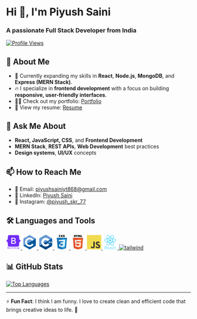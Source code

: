 
# Hi 👋, I'm Piyush Saini
### A passionate Full Stack Developer from India

[![Profile Views](https://komarev.com/ghpvc/?username=piyushsaini7742&label=Profile%20views&color=0e75b6&style=flat)](https://github.com/Piyushsaini7742)

## 🚀 About Me
- 🌱 Currently expanding my skills in **React**, **Node.js**, **MongoDB**, and **Express (MERN Stack)**.
- 🔥 I specialize in **frontend development** with a focus on building **responsive, user-friendly interfaces**.
- 👨‍💻 Check out my portfolio: [Portfolio](https://portfolio-react-six-steel.vercel.app/)
- 📄 View my resume: [Resume](https://drive.google.com/file/d/1ym7Z52QoQeM6GJOcCNUglau72MXjaLVx/view)

## 💬 Ask Me About
- **React, JavaScript, CSS**, and **Frontend Development**
- **MERN Stack**, **REST APIs**, **Web Development** best practices
- **Design systems**, **UI/UX** concepts

## 📫 How to Reach Me
- 📧 Email: [piyushsainiyt868@gmail.com](mailto:piyushsainiyt868@gmail.com)
- 💼 LinkedIn: [Piyush Saini](https://www.linkedin.com/in/piyush-saini-73b42a33b/)
- 📸 Instagram: [@piyush_skr_77](https://www.instagram.com/piyush_skr_77/)

## 🛠️ Languages and Tools
<p align="left">
  <a href="https://getbootstrap.com" target="_blank" rel="noreferrer"> <img src="https://raw.githubusercontent.com/devicons/devicon/master/icons/bootstrap/bootstrap-plain-wordmark.svg" alt="bootstrap" width="40" height="40"/> </a>
  <a href="https://www.cprogramming.com/" target="_blank" rel="noreferrer"> <img src="https://raw.githubusercontent.com/devicons/devicon/master/icons/c/c-original.svg" alt="c" width="40" height="40"/> </a>
  <a href="https://www.w3schools.com/cpp/" target="_blank" rel="noreferrer"> <img src="https://raw.githubusercontent.com/devicons/devicon/master/icons/cplusplus/cplusplus-original.svg" alt="cplusplus" width="40" height="40"/> </a>
  <a href="https://www.w3schools.com/css/" target="_blank" rel="noreferrer"> <img src="https://raw.githubusercontent.com/devicons/devicon/master/icons/css3/css3-original-wordmark.svg" alt="css3" width="40" height="40"/> </a>
  <a href="https://www.w3.org/html/" target="_blank" rel="noreferrer"> <img src="https://raw.githubusercontent.com/devicons/devicon/master/icons/html5/html5-original-wordmark.svg" alt="html5" width="40" height="40"/> </a>
  <a href="https://developer.mozilla.org/en-US/docs/Web/JavaScript" target="_blank" rel="noreferrer"> <img src="https://raw.githubusercontent.com/devicons/devicon/master/icons/javascript/javascript-original.svg" alt="javascript" width="40" height="40"/> </a>
  <a href="https://reactjs.org/" target="_blank" rel="noreferrer"> <img src="https://raw.githubusercontent.com/devicons/devicon/master/icons/react/react-original-wordmark.svg" alt="react" width="40" height="40"/> </a>
  <a href="https://tailwindcss.com/" target="_blank" rel="noreferrer"> <img src="https://www.vectorlogo.zone/logos/tailwindcss/tailwindcss-icon.svg" alt="tailwind" width="40" height="40"/> </a>
</p>

## 📊 GitHub Stats
[![Top Languages](https://github-readme-stats.vercel.app/api/top-langs?username=piyushsaini7742&show_icons=true&locale=en&layout=compact)](https://github.com/Piyushsaini7742)

---

⚡ **Fun Fact**: I think I am funny. I love to create clean and efficient code that brings creative ideas to life. 🌱
